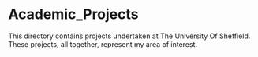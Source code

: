 # Academic_Projects
This directory contains projects undertaken at The University Of Sheffield. These projects, all together, represent my area of interest.
